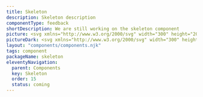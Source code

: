 ```yaml
---
title: Skeleton
description: Skeleton description
componentType: feedback
shortDescription: We are still working on the skeleton component
picture: <svg xmlns="http://www.w3.org/2000/svg" width="300" height="200" fill="none" aria-labelledby="skeletonTitle skeletonDesc" role="img"><title id="skeletonTitle">Illustration of the skeleton component.</title><desc id="skeletonDesc">An illustrated skeleton component representing skeleton component card.</desc><path fill="url(#a)" d="M32.748 96.84c0-.675.547-1.222 1.221-1.222h232.062c.674 0 1.221.547 1.221 1.222v7.328c0 .674-.547 1.221-1.221 1.221H33.969a1.221 1.221 0 0 1-1.22-1.221v-7.329Z"/><path fill="url(#b)" d="M32.748 111.496a1.22 1.22 0 0 1 1.221-1.221h232.062a1.22 1.22 0 0 1 1.221 1.221v7.328c0 .675-.547 1.222-1.221 1.222H33.969a1.222 1.222 0 0 1-1.22-1.222v-7.328Z"/><path fill="url(#c)" d="M32.748 126.153c0-.675.547-1.222 1.221-1.222h232.062c.674 0 1.221.547 1.221 1.222v7.328c0 .674-.547 1.221-1.221 1.221H33.969a1.221 1.221 0 0 1-1.22-1.221v-7.328Z"/><path fill="url(#d)" d="M32.748 140.809a1.22 1.22 0 0 1 1.221-1.221h73.283a1.22 1.22 0 0 1 1.221 1.221v7.328c0 .675-.547 1.222-1.221 1.222H33.97a1.222 1.222 0 0 1-1.222-1.222v-7.328Z"/><rect width="192.252" height="14" x="75" y="59.641" fill="url(#e)" rx="2"/><rect width="32" height="32" x="33" y="50.641" fill="url(#f)" rx="16"/><defs><linearGradient id="a" x1="32.748" x2="267.252" y1="122.488" y2="122.488" gradientUnits="userSpaceOnUse"><stop offset=".12" stop-color="#EAEAEA"/><stop offset=".5" stop-color="#D5D5D5"/><stop offset=".91" stop-color="#EAEAEA"/></linearGradient><linearGradient id="b" x1="32.748" x2="267.252" y1="122.488" y2="122.488" gradientUnits="userSpaceOnUse"><stop offset=".12" stop-color="#EAEAEA"/><stop offset=".5" stop-color="#D5D5D5"/><stop offset=".91" stop-color="#EAEAEA"/></linearGradient><linearGradient id="c" x1="32.748" x2="267.252" y1="122.488" y2="122.488" gradientUnits="userSpaceOnUse"><stop offset=".12" stop-color="#EAEAEA"/><stop offset=".5" stop-color="#D5D5D5"/><stop offset=".91" stop-color="#EAEAEA"/></linearGradient><linearGradient id="d" x1="32.748" x2="267.252" y1="122.488" y2="122.488" gradientUnits="userSpaceOnUse"><stop offset=".12" stop-color="#EAEAEA"/><stop offset=".5" stop-color="#D5D5D5"/><stop offset=".91" stop-color="#EAEAEA"/></linearGradient><linearGradient id="e" x1="75" x2="267.252" y1="66.641" y2="66.641" gradientUnits="userSpaceOnUse"><stop offset=".12" stop-color="#EAEAEA"/><stop offset=".5" stop-color="#D5D5D5"/><stop offset=".91" stop-color="#EAEAEA"/></linearGradient><linearGradient id="f" x1="33" x2="65" y1="66.641" y2="66.641" gradientUnits="userSpaceOnUse"><stop offset=".12" stop-color="#EAEAEA"/><stop offset=".5" stop-color="#D5D5D5"/><stop offset=".91" stop-color="#EAEAEA"/></linearGradient></defs></svg>
pictureDark: <svg xmlns="http://www.w3.org/2000/svg" width="300" height="200" fill="none" aria-labelledby="skeletonDarkTitle skeletonDarkDesc" role="img"><title id="skeletonDarkTitle">Illustration of the skeleton component.</title><desc id="skeletonDarkDesc">An illustrated skeleton component representing skeleton component card.</desc><path fill="url(#a)" d="M32.748 96.84c0-.675.547-1.222 1.221-1.222h232.062c.674 0 1.221.547 1.221 1.222v7.328c0 .674-.547 1.221-1.221 1.221H33.969a1.221 1.221 0 0 1-1.22-1.221v-7.329Z"/><path fill="url(#b)" d="M32.748 111.496a1.22 1.22 0 0 1 1.221-1.221h232.062a1.22 1.22 0 0 1 1.221 1.221v7.328c0 .675-.547 1.222-1.221 1.222H33.969a1.222 1.222 0 0 1-1.22-1.222v-7.328Z"/><path fill="url(#c)" d="M32.748 126.153c0-.675.547-1.222 1.221-1.222h232.062c.674 0 1.221.547 1.221 1.222v7.328c0 .674-.547 1.221-1.221 1.221H33.969a1.221 1.221 0 0 1-1.22-1.221v-7.328Z"/><path fill="url(#d)" d="M32.748 140.809a1.22 1.22 0 0 1 1.221-1.221h73.283a1.22 1.22 0 0 1 1.221 1.221v7.328c0 .675-.547 1.222-1.221 1.222H33.97a1.222 1.222 0 0 1-1.222-1.222v-7.328Z"/><rect width="192.252" height="14" x="75" y="59.641" fill="url(#e)" rx="2"/><rect width="32" height="32" x="33" y="50.641" fill="url(#f)" rx="16"/><defs><linearGradient id="a" x1="32.748" x2="267.252" y1="122.488" y2="122.488" gradientUnits="userSpaceOnUse"><stop offset=".1" stop-color="#4E4E4E"/><stop offset=".5" stop-color="#3E3D3D"/><stop offset=".905" stop-color="#4E4E4E"/></linearGradient><linearGradient id="b" x1="32.748" x2="267.252" y1="122.488" y2="122.488" gradientUnits="userSpaceOnUse"><stop offset=".1" stop-color="#4E4E4E"/><stop offset=".5" stop-color="#3E3D3D"/><stop offset=".905" stop-color="#4E4E4E"/></linearGradient><linearGradient id="c" x1="32.748" x2="267.252" y1="122.488" y2="122.488" gradientUnits="userSpaceOnUse"><stop offset=".1" stop-color="#4E4E4E"/><stop offset=".5" stop-color="#3E3D3D"/><stop offset=".905" stop-color="#4E4E4E"/></linearGradient><linearGradient id="d" x1="32.748" x2="267.252" y1="122.488" y2="122.488" gradientUnits="userSpaceOnUse"><stop offset=".1" stop-color="#4E4E4E"/><stop offset=".5" stop-color="#3E3D3D"/><stop offset=".905" stop-color="#4E4E4E"/></linearGradient><linearGradient id="e" x1="75" x2="267.252" y1="66.641" y2="66.641" gradientUnits="userSpaceOnUse"><stop offset=".1" stop-color="#4E4E4E"/><stop offset=".5" stop-color="#3E3D3D"/><stop offset=".905" stop-color="#4E4E4E"/></linearGradient><linearGradient id="f" x1="33" x2="65" y1="66.641" y2="66.641" gradientUnits="userSpaceOnUse"><stop offset=".1" stop-color="#4E4E4E"/><stop offset=".5" stop-color="#3E3D3D"/><stop offset=".905" stop-color="#4E4E4E"/></linearGradient></defs></svg>
layout: "components/components.njk"
tags: component
packageName: skeleton
eleventyNavigation:
  parent: Components
  key: Skeleton
  order: 15
  status: coming
---
```


